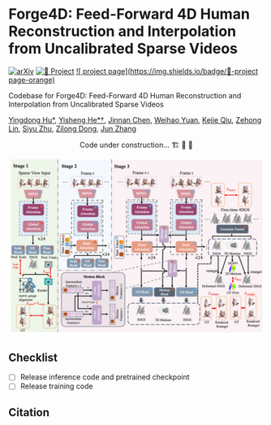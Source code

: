 # Forge4D: Feed-Forward 4D Human Reconstruction and Interpolation from Uncalibrated Sparse Videos

[<img src="https://img.shields.io/badge/arXiv-2509.08862-b31b1b" alt="arXiv"></a>](https://github.com/zhenliuZJU/Forge4D)
[![🔨 Project](https://img.shields.io/badge/Project🔨-Models-orange)](https://huggingface.co/wyddmw/WiseAD)
[![ project page](https://img.shields.io/badge/🔨-project page-orange)](https://zhenliuzju.github.io/huyingdong/Forge4D)

Codebase for Forge4D: Feed-Forward 4D Human Reconstruction and Interpolation from Uncalibrated Sparse Videos

[Yingdong Hu*](https://zhenliuzju.github.io/huyingdong/), [Yisheng He*†](https://hyshkust.github.io/), [Jinnan Chen](https://jinnan-chen.github.io/), [Weihao Yuan](https://weihao-yuan.com/), [Kejie Qiu](https://sites.google.com/site/kejieqiujack/home), [Zehong Lin](https://zhlinup.github.io/), [Siyu Zhu](https://sites.google.com/site/zhusiyucs/home), [Zilong Dong](https://scholar.google.com/citations?user=GHOQKCwAAAAJ&amp;hl=zh-CN&amp;oi=ao), [Jun Zhang](https://eejzhang.people.ust.hk/)

<p align="center"> Code under construction... 🏗️ 🚧 🔨</p>

<div  align="center">
<img src="./assets/teaser.png" alt="results" width="800">
</div>

<!--## Videos -->

## Checklist
- [ ] Release inference code and pretrained checkpoint
- [ ] Release training code

## Citation
```bibtex

```
